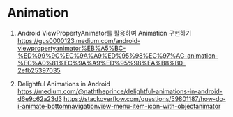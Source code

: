  # Animation
 
1. Android ViewPropertyAnimator를 활용하여 Animation 구현하기 <br>
https://gus0000123.medium.com/android-viewpropertyanimator%EB%A5%BC-%ED%99%9C%EC%9A%A9%ED%95%98%EC%97%AC-animation-%EC%A0%81%EC%9A%A9%ED%95%98%EA%B8%B0-2efb25397035
   
   
2. Delightful Animations in Android <br>
   https://medium.com/@naththeprince/delightful-animations-in-android-d6e9c62a23d3
   https://stackoverflow.com/questions/59801187/how-do-i-animate-bottomnavigationview-menu-item-icon-with-objectanimator


